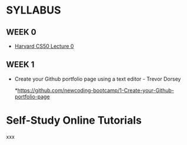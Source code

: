 # SYLLABUS

## WEEK 0

* <a href="https://www.youtube.com/watch?v=y62zj9ozPOM/" target="_blank">Harvard CS50 Lecture 0</a>

## WEEK 1

* Create your Github portfolio page using a text editor - Trevor Dorsey

  *https://github.com/newcoding-bootcamp/1-Create-your-Github-portfolio-page

# Self-Study Online Tutorials 
xxx


